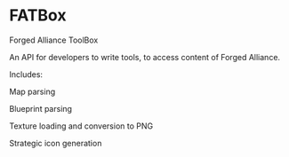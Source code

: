 FATBox
======

Forged Alliance ToolBox

An API for developers to write tools, to access content of Forged Alliance.

Includes:

Map parsing

Blueprint parsing

Texture loading and conversion to PNG

Strategic icon generation
